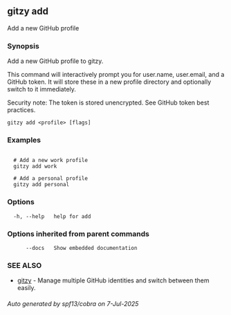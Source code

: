 ## gitzy add

Add a new GitHub profile

### Synopsis

Add a new GitHub profile to gitzy.

This command will interactively prompt you for user.name, user.email, and a GitHub token.
It will store these in a new profile directory and optionally switch to it immediately.

Security note: The token is stored unencrypted. See GitHub token best practices.

```
gitzy add <profile> [flags]
```

### Examples

```

  # Add a new work profile
  gitzy add work

  # Add a personal profile
  gitzy add personal

```

### Options

```
  -h, --help   help for add
```

### Options inherited from parent commands

```
      --docs   Show embedded documentation
```

### SEE ALSO

* [gitzy](gitzy.md)	 - Manage multiple GitHub identities and switch between them easily.

###### Auto generated by spf13/cobra on 7-Jul-2025
